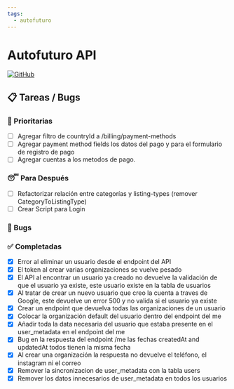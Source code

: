 ```yaml
---
tags:
  - autofuturo
---
```

# Autofuturo API
[![GitHub](https://img.shields.io/badge/GitHub-Repository-blue.svg)](https://github.com/autofuturo/autofuturo-api)

## 📋 Tareas / Bugs
### 🚨 Prioritarias

- [ ] Agregar filtro de countryId a /billing/payment-methods
- [ ] Agregar payment method fields los datos del pago y para el formulario de registro de pago
- [ ] Agregar cuentas a los metodos de pago.

### 😴 Para Después
- [ ] Refactorizar relación entre categorías y listing-types (remover CategoryToListingType)
- [ ] Crear Script para Login

### 🐛 Bugs
### ✅ Completadas

- [X] Error al eliminar un usuario desde el endpoint del API 
- [X] El token al crear varias organizaciones se vuelve pesado
- [X] El API al encontrar un usuario ya creado no devuelve la validación de que el usuario ya existe, este usuario existe en la tabla de usuarios
- [X] Al tratar de crear un nuevo usuario que creo la cuenta a traves de Google, este devuelve un error 500 y no valida si el usuario ya existe
- [x] Crear un endpoint que devuelva todas las organizaciones de un usuario
- [x] Colocar la organización default del usuario dentro del endpoint del me
- [x] Añadir toda la data necesaria del usuario que estaba presente en el user_metadata en el endpoint del me
- [x] Bug en la respuesta del endpoint /me las fechas createdAt and updatedAt todos tienen la misma fecha
- [x] Al crear una organización la respuesta no devuelve el teléfono, el instagram ni el correo
- [x] Remover la sincronizacion de user_metadata con la tabla users
- [x] Remover los datos innecesarios de user_metadata en todos los usuarios